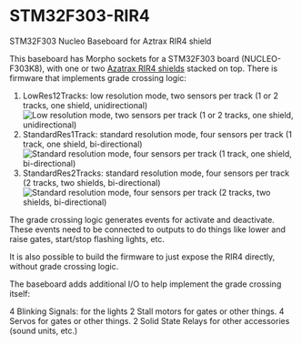 # STM32F303-RIR4

STM32F303 Nucleo Baseboard for Aztrax RIR4 shield

This baseboard has Morpho sockets for a STM32F303 board (NUCLEO-F303K8), with 
one or two [Azatrax RIR4 
shields](https://www.azatrax.com/arduino-shield-ir-detector.html) stacked on 
top.  There is firmware that implements grade crossing logic:

1. LowRes12Tracks: low resolution mode, two sensors per track (1 or 2 tracks, 
one shield, unidirectional) ![Low resolution mode, two sensors per track (1 or 
2 tracks, one shield, 
unidirectional)](https://github.com/RobertPHeller/STM32F303-RIR4/blob/main/firmware/doc/images/LowRes12Tracks.png)
2. StandardRes1Track: standard resolution mode, four sensors per track (1 
track, one shield, bi-directional) ![Standard resolution mode, four sensors 
per track (1 track, one shield, 
bi-directional)](https://github.com/RobertPHeller/STM32F303-RIR4/blob/main/firmware/doc/images/StandardRes1Track.png)
3. StandardRes2Tracks: standard resolution mode, four sensors per track (2 
tracks, two shields, bi-directional) ![Standard resolution mode, four sensors 
per track (2 tracks, two shields, 
bi-directional)](https://github.com/RobertPHeller/STM32F303-RIR4/blob/main/firmware/doc/images/StandardRes2Tracks.png)

The grade crossing logic generates events for activate and deactivate.  These 
events need to be connected to outputs to do things like lower and raise 
gates, start/stop flashing lights, etc.

It is also possible to build the firmware to just expose the RIR4 directly, 
without grade crossing logic.

The baseboard adds additional I/O to help implement the grade crossing itself:

4 Blinking Signals: for the lights
2 Stall motors for gates or other things.
4 Servos for gates or other things.
2 Solid State Relays for other accessories (sound units, etc.)

